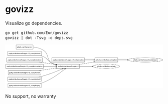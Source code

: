 # govizz
Visualize go dependencies.

```
go get github.com/Eun/govizz
govizz | dot -Tsvg -o deps.svg
```


![](sample.png)

No support, no warranty

